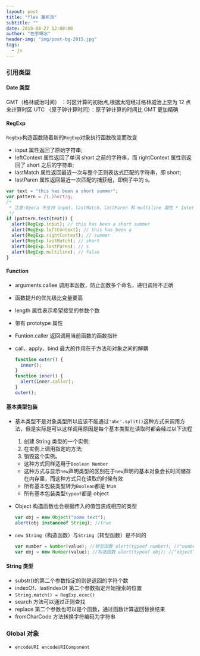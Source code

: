 ```yaml
---
layout: post
title: "flex 瀑布流"
subtitle: ""
date: 2019-08-27 12:00:00
author: "左手喝水"
header-img: "img/post-bg-2015.jpg"
tags:
  - js
---
```


### 引用类型

#### Date 类型

GMT（格林威治时间） ：时区计算的初始点,根据太阳经过格林威治上空为 12 点来计算时区
UTC （原子钟计算时间）：原子钟计算的时间比 GMT 更加精确

#### RegExp

`RegExp`构造函数随着新的`RegExp`对象执行函数改变而改变

- input 属性返回了原始字符串;
- leftContext 属性返回了单词 short 之前的字符串，而 rightContext 属性则返回了 short
  之后的字符串;
- lastMatch 属性返回最近一次与整个正则表达式匹配的字符串，即 short;
- lastParen 属性返回最近一次匹配的捕获组，即例子中的 s。

```js
var text = "this has been a short summer";
var pattern = /(.)hort/g;
/*
 * 注意:Opera 不支持 input、lastMatch、lastParen 和 multiline 属性 * Internet Explorer 不支持 multiline 属性
 */
if (pattern.test(text)) {
  alert(RegExp.input); // this has been a short summer
  alert(RegExp.leftContext); // this has been a
  alert(RegExp.rightContext); // summer
  alert(RegExp.lastMatch); // short
  alert(RegExp.lastParen); // s
  alert(RegExp.multiline); // false
}
```

#### Function

- arguments.callee 调用本函数，防止函数多个命名，递归调用不正确
- 函数提升的优先级比变量要高
- length 属性表示希望接受的参数个数
- 带有 prototype 属性
- Funtion.caller 返回调用当前函数的函数指针
- call、apply、bind 最大的作用在于方法和对象之间的解耦

  ```js
  function outer() {
    inner();
  }
  function inner() {
    alert(inner.caller);
  }
  outer();
  ```

#### 基本类型包装

- 基本类型不是对象类型所以应该不能通过`'abc'.split()`这种方式来调用方法，但是实际是可以这样调用原因是每个基本类型在读取时都会经过以下流程
  1. 创建 String 类型的一个实例;
  2. 在实例上调用指定的方法;
  3. 销毁这个实例。
  - 这种方式同样适用于`Boolean Number`
  - 这种方式与显示`new`声明类型的区别在于`new`声明的基本对象会长时间储存在内存里，而这种方式只在读取的时候有效
  - 所有基本包装类型转为`Boolean`都是 true
  - 所有基本包装类型`typeof`都是 object
- Object 构造函数也会根据传入的值包装成相应的类型

  ```js
  var obj = new Object("some text");
  alert(obj instanceof String); //true
  ```

- `new String`（构造函数）与`String`（转型函数）是不同的

  ```js
  var number = Number(value); //转型函数 alert(typeof number); //"number"
  var obj = new Number(value); //构造函数 alert(typeof obj); //"object"
  ```

#### String 类型

- substr()的第二个参数指定的则是返回的字符个数
- indexOf、lastIndexOf 第二个参数指定开始搜索的位置
- `String.match() = RegExp.ecec()`
- search 方法可以通过正则查找
- replace 第二个参数也可以是个函数，通过函数计算返回替换结果
- fromCharCode 方法转换字符编码为字符串

### Global 对象

- `encodeURI encodeURIComponent`
